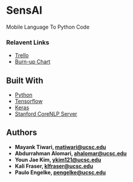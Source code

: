 # SensAI

Mobile Language To Python Code

### Relavent Links

* [Trello](https://trello.com/sensai2/)
* [Burn-up Chart](https://docs.google.com/spreadsheets/d/1-no5jMAPhYckbld5VY1-CxRp45zfUTDW2MIIGRBSKGo/edit?usp=sharing)

## Built With

* [Python](https://www.python.org/)
* [Tensorflow](https://www.tensorflow.org/)
* [Keras](https://keras.io/)
* [Stanford CoreNLP Server](https://stanfordnlp.github.io/CoreNLP/corenlp-server.html)

## Authors

* **Mayank Tiwari, matiwari@ucsc.edu**
* **Abdurrahman Alomari, ahalomar@ucsc.edu**
* **Youn Jae Kim, ykim121@ucsc.edu**
* **Kali Fraser, klfraser@ucsc.edu**
* **Paulo Engelke, pengelke@ucsc.edu**

